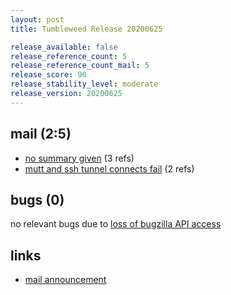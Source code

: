 ```yaml
---
layout: post
title: Tumbleweed Release 20200625

release_available: false
release_reference_count: 5
release_reference_count_mail: 5
release_score: 90
release_stability_level: moderate
release_version: 20200625
---
```


## mail (2:5)

- [no summary given](https://github.com/boombatower/tumbleweed-review/issues/10) (3 refs)
- [mutt and ssh tunnel connects fail](https://lists.opensuse.org/opensuse-factory/2020-07/msg00026.html) (2 refs)

## bugs (0)

<!--more-->

no relevant bugs due to [loss of bugzilla API access](https://bugzilla.opensuse.org/show_bug.cgi?id=1157722)



## links

- [mail announcement](https://github.com/boombatower/tumbleweed-review/issues/10)
